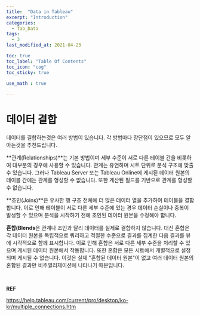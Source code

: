```yaml
---
title:  "Data in Tableau"
excerpt: "Introduction"
categories:
  - Tab_Data
tags:
  - 3
last_modified_at: 2021-04-23

toc: true
toc_label: "Table Of Contents"
toc_icon: "cog"
toc_sticky: true

use_math : true

---
```


# 데이터 결합

데이터를 결합하는것은 여러 방법이 있습니다. 각 방법마다 장단점이 있으므로 모두 알아는것을 추천드립니다.

**관계(Relationships)**는 기본 방법이며 세부 수준이 서로 다른 테이블 간을 비롯하여 대부분의 경우에 사용할 수 있습니다. 관계는 유연하며 시트 단위로 분석 구조에 맞출 수 있습니다. 그러나 Tableau Server 또는 Tableau Online에 게시된 데이터 원본의 테이블 간에는 관계를 형성할 수 없습니다. 또한 계산된 필드를 기반으로 관계를 형성할 수 없습니다.

**조인(Joins)**은 유사한 행 구조 전체에 더 많은 데이터 열을 추가하여 테이블을 결합합니다. 이로 인해 테이블이 서로 다른 세부 수준에 있는 경우 데이터 손실이나 중복이 발생할 수 있으며 분석을 시작하기 전에 조인된 데이터 원본을 수정해야 합니다.

**혼합(Blends**은 관계나 조인과 달리 데이터를 실제로 결합하지 않습니다. 대신 혼합은 각 데이터 원본을 독립적으로 쿼리하고 적절한 수준으로 결과를 집계한 다음 결과를 뷰에 시각적으로 함께 표시합니다. 이로 인해 혼합은 서로 다른 세부 수준을 처리할 수 있으며 게시된 데이터 원본에서 작동합니다. 또한 혼합은 모든 시트에서 개별적으로 설정되며 게시될 수 없습니다. 이것은 실제 "혼합된 데이터 원본"이 없고 여러 데이터 원본의 혼합된 결과만 비주얼리제이션에 나타나기 때문입니다.









<br>

**REF**

https://help.tableau.com/current/pro/desktop/ko-kr/multiple_connections.htm


